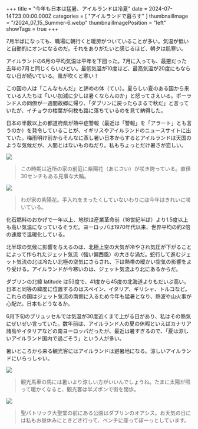 +++
title = "今年も日本は猛暑、アイルランドは冷夏"
date = 2024-07-14T23:00:00.000Z
categories = [ "アイルランドで暮らす" ]
thumbnailImage = "/2024_07_15_Summer-6.webp"
thumbnailImagePosition = "left"
showTags = true
+++

7月半ばになっても、職場に朝行くと暖房がついていることが多い。気温が低いと自動的にオンになるのだ。それをありがたいと感じるほど、朝夕は肌寒い。

<!--more-->

アイルランドの6月の平均気温は平年を下回った。7月に入っても、最悪だった去年の7月と同じくらいひどい。最低気温が10度ほど、最高気温が20度にもならない日が続いている。風が吹くと寒い！

この国の人は「こんなもんだ」と諦めの体（てい）。夏らしい夏のある国から来ている人たちは「いい加減に少しは暑くならんのか」と怒ってさえいる。ポーランド人の同僚が一週間故郷に帰り、「ダブリンに戻ったらまるで秋だ」と言っていたが、イチョウの枯葉が何枚も路に落ちているのを見て納得した。

日本の半数以上の都道府県が熱中症警報（最近は「警報」を「アラート」とも言うのか）を発令していることが、イギリスやアイルランドのニュースサイトに出ていた。梅雨明け前からそんなに蒸し暑い日本からするとアイルランドは天国のような気候だが、人間とはないものねだり。私もちょっとだけ暑さが恋しい。

![](/2024_07_15_Summer-3.webp)

> この時期は近所の家の前庭に紫陽花（あじさい）が咲き誇っている。直径30センチもある見事な大輪。

![](/2024_07_15_Summer-6.webp)

> わが家の紫陽花。手入れをまったくしていないわりには今年はきれいに咲いている。

化石燃料のおかげで一年以上、地球は産業革命前（18世紀半ば）より1.5度以上も高い気温になっているそうだ。ヨーロッパは1970年代以来、世界平均の約2倍の速度で温暖化している。

北半球の気候に影響を与えるのは、北極上空の大気が冷やされ気圧が下がることによって作られたジェット気流（強い偏西風）の大きな渦だ。蛇行して進むジェット気流の北は冷たい北極の空気にさらされ、下は熱帯の暖かい空気の影響をより受ける。アイルランドが今寒いのは、ジェット気流より北にあるからだ。

ダブリンの北緯 latitude は53度で、41度から45度の北海道よりもだいぶ高い。日本と同等の緯度に位置するのはスペイン、イタリア、ギリシャ、トルコなど。これらの国はジェット気流の南側に入るため今年も猛暑となり、熱波や山火事が心配だ。日本もどうなるか。

6月下旬のブリュッセルでは気温が30度近くまで上がる日があり、私はその熱気にぜいぜい言っていた。数年前は、アイルランド人の夏の休暇といえばカナリア諸島やイタリアなどの南ヨーロッパだったが、最近は暑すぎるので、「夏は涼しいアイルランド国内で過ごそう」という人が多い。

暑いところから来る観光客にはアイルランドは避暑地になる。涼しいアイルランドにいらっしゃい。

![](/2024_07_15_Summer-1.webp)

> 観光馬車の馬には暑いより涼しい方がいいんでしょうね。たまに太陽が照って暖かくなると、観光客は半ズボンで街を闊歩。

![](/2024_07_15_Summer-5.webp)

> 聖パトリック大聖堂の前にある公園はダブリンのオアシス。お天気の日には私もお昼休みにときどき行って、ベンチに座ってぼーっとしています。
